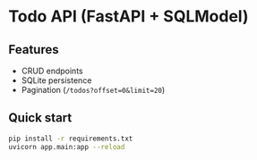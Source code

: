 # Todo API (FastAPI + SQLModel)

## Features
* CRUD endpoints
* SQLite persistence
* Pagination (`/todos?offset=0&limit=20`)

## Quick start
```bash
pip install -r requirements.txt
uvicorn app.main:app --reload
```
